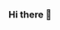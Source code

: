 ### Hi there 👋

<!--
**meriemgfl/meriemgfl** is a ✨ _special_ ✨ repository because its `README.md` (this file) appears on your GitHub profile.

##About me
I am an aspiring Software engineer, passionate about learning and perfecting my skillset, drawn by problem-solving and concretising ideas into projects.  
Here are some ideas to get you started:

- 🔭 I’m currently working on ...
- 🌱 I’m currently learning ...
- 👯 I’m looking to collaborate on ...
- 🤔 I’m looking for help with ...
- 💬 Ask me about ...
- 📫 How to reach me: ...
- 😄 Pronouns: ...
- ⚡ Fun fact: ...
-->
